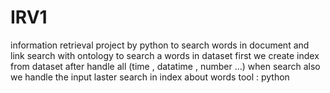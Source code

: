 # IRV1
information retrieval project by python to search words in document and link search with ontology
to search a words in dataset first we create index from dataset after handle all (time , datatime , number ...)
when search also we handle the input 
laster search in index about words
tool : python 
